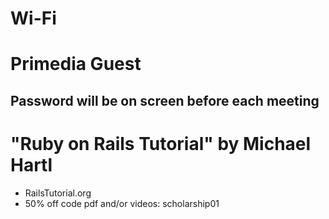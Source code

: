 <!SLIDE>

# Wi-Fi   
# Primedia Guest #
## Password will be on screen before each meeting ##


<!SLIDE bullets>
# "Ruby on Rails Tutorial" by Michael Hartl

* RailsTutorial.org
* 50% off code pdf and/or videos: scholarship01



